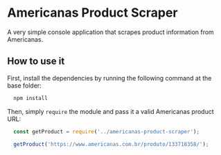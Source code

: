 # Americanas Product Scraper

A very simple console application that scrapes product information from Americanas.

## How to use it

First, install the dependencies by running the following command at the base folder:

```bash
  npm install
```

Then, simply `require` the module and pass it a valid Americanas product URL:

```js
  const getProduct = require('../americanas-product-scraper');

  getProduct('https://www.americanas.com.br/produto/133718358/');
```
